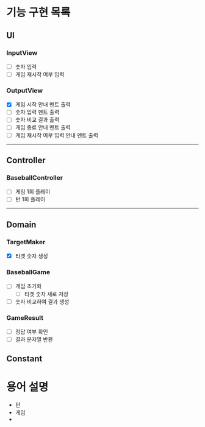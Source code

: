 # 기능 구현 목록

## UI
### InputView
- [ ] 숫자 입력
- [ ] 게임 재시작 여부 입력

### OutputView
- [x] 게임 시작 안내 멘트 출력
- [ ] 숫자 입력 멘트 출력
- [ ] 숫자 비교 결과 출력
- [ ] 게임 종료 안내 멘트 출력
- [ ] 게임 재시작 여부 입력 안내 멘트 출력
---

## Controller
### BaseballController
- [ ] 게임 1회 플레이
- [ ] 턴 1회 플레이
---

## Domain
### TargetMaker
- [x] 타겟 숫자 생성

### BaseballGame
- [ ] 게임 초기화
  - [ ] 타겟 숫자 새로 저장
- [ ] 숫자 비교하여 결과 생성

### GameResult
- [ ] 정답 여부 확인
- [ ] 결과 문자열 반환

## Constant


# 용어 설명
- 턴
- 게임
- 